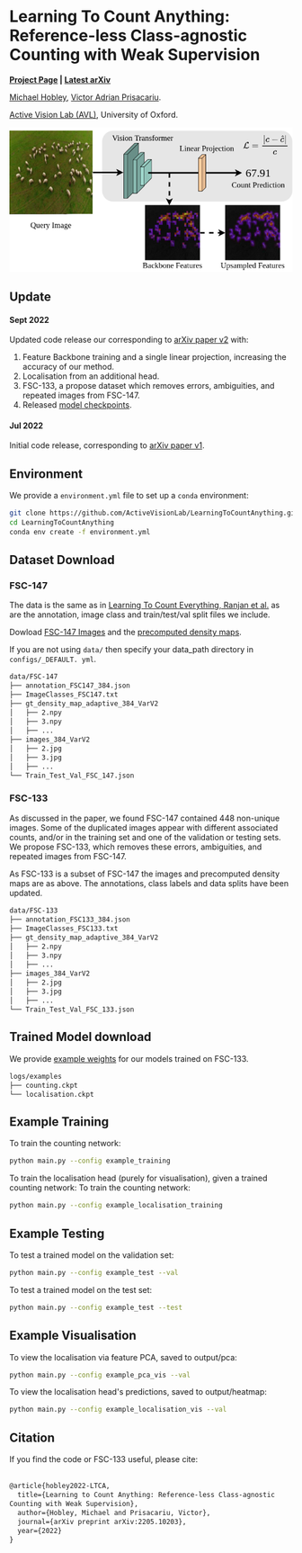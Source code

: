 # Learning To Count Anything: Reference-less Class-agnostic Counting with Weak Supervision
**[Project Page](https://countinganything.active.vision/) |
[Latest arXiv](https://arxiv.org/abs/2205.10203)**

[Michael Hobley](https://scholar.google.co.uk/citations?user=2EftbyIAAAAJ&hl=en), 
[Victor Adrian Prisacariu](http://www.robots.ox.ac.uk/~victor/). 

[Active Vision Lab (AVL)](https://www.robots.ox.ac.uk/~lav/),
University of Oxford.

![image](pipeline.png)


## Update
#### Sept 2022
Updated code release our corresponding to [arXiv paper v2](https://arxiv.org/abs/2205.10203) with:
  1. Feature Backbone training and a single linear projection, increasing the accuracy of our method.
  2. Localisation from an additional head.
  3. FSC-133, a propose dataset which removes errors, ambiguities, and repeated images from FSC-147.
  4. Released [model checkpoints](https://drive.google.com/drive/folders/1WdMk98Ujw-QWbYwRNLzQ0jxiqi4Hpt8-?usp=sharing).

#### Jul 2022
Initial code release, corresponding to [arXiv paper v1](https://arxiv.org/abs/2205.10203v1).


## Environment

We provide a `environment.yml` file to set up a `conda` environment:

```sh
git clone https://github.com/ActiveVisionLab/LearningToCountAnything.git
cd LearningToCountAnything
conda env create -f environment.yml
```

## Dataset Download 
### FSC-147
The data is the same as in [Learning To Count Everything, Ranjan et al.](https://github.com/cvlab-stonybrook/LearningToCountEverything) as are the annotation, image class and train/test/val split files we include.

Dowload [FSC-147 Images](https://drive.google.com/file/d/1ymDYrGs9DSRicfZbSCDiOu0ikGDh5k6S/view?usp=sharing) and the [precomputed density maps](https://archive.org/details/FSC147-GT).

If you are not using `data/` then specify your data_path directory in `configs/_DEFAULT.
yml`.


```
data/FSC-147
├── annotation_FSC147_384.json
├── ImageClasses_FSC147.txt
├── gt_density_map_adaptive_384_VarV2
│   ├── 2.npy
│   ├── 3.npy
│   ├── ...
├── images_384_VarV2
│   ├── 2.jpg
│   ├── 3.jpg
│   ├── ...
└── Train_Test_Val_FSC_147.json
```

### FSC-133
As discussed in the paper, we found FSC-147 contained 448 non-unique images. Some of the duplicated images appear with different associated counts, and/or in the training set and one
of the validation or testing sets.
We propose FSC-133, which removes these errors, ambiguities, and repeated images from FSC-147. 

As FSC-133 is a subset of FSC-147 the images and precomputed density maps are as above. The annotations, class labels and data splits have been updated.

```
data/FSC-133
├── annotation_FSC133_384.json
├── ImageClasses_FSC133.txt
├── gt_density_map_adaptive_384_VarV2
│   ├── 2.npy
│   ├── 3.npy
│   ├── ...
├── images_384_VarV2
│   ├── 2.jpg
│   ├── 3.jpg
│   ├── ...
└── Train_Test_Val_FSC_133.json
```
## Trained Model download 
We provide [example weights](https://drive.google.com/drive/folders/1WdMk98Ujw-QWbYwRNLzQ0jxiqi4Hpt8-?usp=sharing)
 for our models trained on FSC-133.

 ```
logs/examples
├── counting.ckpt
└── localisation.ckpt
```

## Example Training 

To train the counting network:
```sh
python main.py --config example_training
```

To train the localisation head (purely for visualisation), given a trained counting network:
To train the counting network:
```sh
python main.py --config example_localisation_training
```

## Example Testing
To test a trained model on the validation set: 

```sh
python main.py --config example_test --val
```
To test a trained model on the test set: 

```sh
python main.py --config example_test --test
```

## Example Visualisation
To view the localisation via feature PCA, saved to output/pca: 
```sh
python main.py --config example_pca_vis --val
```

To view the localisation head's predictions, saved to output/heatmap: 
```sh
python main.py --config example_localisation_vis --val
```


## Citation

If you find the code or FSC-133 useful, please cite:
```

@article{hobley2022-LTCA,
  title={Learning to Count Anything: Reference-less Class-agnostic Counting with Weak Supervision},
  author={Hobley, Michael and Prisacariu, Victor},
  journal={arXiv preprint arXiv:2205.10203},
  year={2022}
}
```